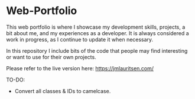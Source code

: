 # Web-Portfolio

This web portfolio is where I showcase my development skills, projects, a bit about me, and my experiences as a developer. It is always considered a work in progress, as I continue to update it when necessary.

In this repository I include bits of the code that people may find interesting or want to use for their own projects.

Please refer to the live version here: https://jmlauritsen.com/

TO-DO:
- Convert all classes & IDs to camelcase.
